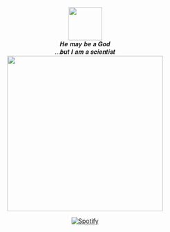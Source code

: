 <div align="center">
  <img src="https://64.media.tumblr.com/514b184b4bdc176b2fbbd954e2fec734/c855523a32c81f23-51/s400x600/9a4478ce271d11234991ce458d1230efaf3cc21c.gifv" width="77"/>
</div>
<div align="center">
  <img src="https://64.media.tumblr.com/0c2e0ea28b624d28e7b4c86c9797c945/2967e7f804e4acb6-98/s400x600/8f8945f0d6b636290ca310b495a3d1ac7c48d079.pnj" width="0"/>
</div>
<div align="center"> 𝑯𝒆 𝒎𝒂𝒚 𝒃𝒆 𝒂 𝑮𝒐𝒅 </div>
<div align="center"> ...𝒃𝒖𝒕 𝑰 𝒂𝒎 𝒂 𝒔𝒄𝒊𝒆𝒏𝒕𝒊𝒔𝒕 </div>
<div align="center">
  <img src="https://64.media.tumblr.com/0c2e0ea28b624d28e7b4c86c9797c945/2967e7f804e4acb6-98/s400x600/8f8945f0d6b636290ca310b495a3d1ac7c48d079.pnj" width="0"/>
</div>
<div align="center">
  <img src="https://64.media.tumblr.com/0c2e0ea28b624d28e7b4c86c9797c945/2967e7f804e4acb6-98/s400x600/8f8945f0d6b636290ca310b495a3d1ac7c48d079.pnj" width="360"/>
</div>
<div align="center">
  <img src="https://64.media.tumblr.com/0c2e0ea28b624d28e7b4c86c9797c945/2967e7f804e4acb6-98/s400x600/8f8945f0d6b636290ca310b495a3d1ac7c48d079.pnj" width="0"/>
</div>

<div align="center">
  
[![Spotify](https://spotify-github-profile.vercel.app/api/view?uid=c71rhhxm4fab5h3z2a4qwejzc&cover_image=true&theme=default&bar_color=53b14f&bar_color_cover=false)](https://open.spotify.com/user/c71rhhxm4fab5h3z2a4qwejzc)

</div>
